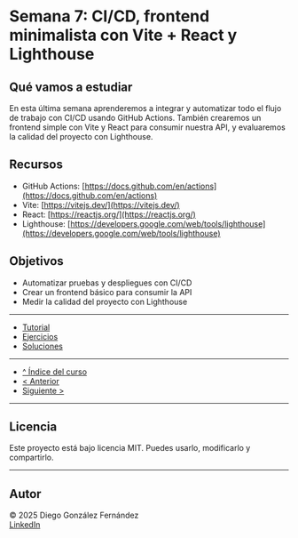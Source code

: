 # Semana 7: CI/CD, frontend minimalista con Vite + React y Lighthouse

## Qué vamos a estudiar

En esta última semana aprenderemos a integrar y automatizar todo el flujo de trabajo con CI/CD usando GitHub Actions. También crearemos un frontend simple con Vite y React para consumir nuestra API, y evaluaremos la calidad del proyecto con Lighthouse.

## Recursos

- GitHub Actions: [https://docs.github.com/en/actions](https://docs.github.com/en/actions)
- Vite: [https://vitejs.dev/](https://vitejs.dev/)
- React: [https://reactjs.org/](https://reactjs.org/)
- Lighthouse: [https://developers.google.com/web/tools/lighthouse](https://developers.google.com/web/tools/lighthouse)

## Objetivos

- Automatizar pruebas y despliegues con CI/CD
- Crear un frontend básico para consumir la API
- Medir la calidad del proyecto con Lighthouse

---

- [Tutorial](./tutorial.md)
- [Ejercicios](./ejercicios.md)
- [Soluciones](./soluciones.md)

---

- [^ Índice del curso](../readme.md)
- [< Anterior](../semana06/readme.md)
- [Siguiente >](../semana08/readme.md)

---

## Licencia

Este proyecto está bajo licencia MIT. Puedes usarlo, modificarlo y compartirlo.

---

## Autor

© 2025 Diego González Fernández  
[LinkedIn](https://www.linkedin.com/in/diego-gonzalez-fernandez)
